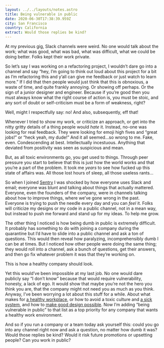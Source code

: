 ```yaml
---
layout: ../../layouts/notes.astro
title: Being vulnerable in public
date: 2020-06-30T17:38:39.959Z
city: San Francisco
country: California
extract: Would those replies be kind?
---
```


At my previous gig, Slack channels were weird. No one would talk about the work; what was good, what was bad, what was difficult, what we could be doing better. Folks kept their work private.

So let’s say I was working on a refactoring project, I wouldn’t dare go into a channel and say “hey, I’m going to think out loud about this project for a bit as I’m refactoring this and y’all can give me feedback or just watch to learn more.” If I did that then people would just think that this is obnoxious, a waste of time, and quite frankly annoying. Or showing off perhaps. Or the sign of a junior designer and engineer. Because if you’re good then you must always know what the right course of action is, you must be stoic, and any sort of doubt or self-criticism must be a form of weakness, right?

Well, might I respectfully say: no! And also, subsequently, eff that!

Whenever I tried to show my work, or criticize an approach, or get into the nitty gritty details of a thing people would _hate_ it. Instead, no-one was looking for real feedback. They were looking for emoji high fives and “great jobs!” or “heck yeah, my dude!” And it all seemed...so wrong to me. Fake, even. Condescending at best. Intellectually incestuous. Anything that deviated from positivity was seen as suspicious and mean.

But, as all toxic environments go, you get used to things. Through peer pressure you start to believe that this is just how the world works and that you’re a part of the problem. It took me _years_ to see how fucked up this state of affairs was. All those lost hours of sleep, all those useless rants...

So when I joined [Sentry](https://sentry.io) I was shocked by how everyone uses Slack and email; everyone was blunt and talking about things that actually mattered. Everyone, even the founders of the company, were in channels talking about how to improve things, where we’ve gone wrong in the past. Everyone is trying to push the needle every day and you can _feel_ it. Folks will criticize my designs or my code in a public channel, not in a mean way, but instead to push me forward and stand up for my ideas. To help me grow.

The other thing I noticed is how being dumb in public is extremely difficult. It probably has something to do with joining a company during the quarantine but I’d have to slide into a public channel and ask a ton of questions. This would then reveal how paralyzing, incomprehensibly dumb I can be at times. But I noticed how other people were doing the same thing; they would roll into a channel, ask a bunch of questions, get their answers, and then go fix whatever problem it was that they’re working on.

This is how a healthy company should look.

Yet this would’ve been impossible at my last job. No one would dare publicly say “I don’t know” because that would require vulnerability, honesty, a lack of ego. It would show that maybe you’re not the hero you think you are, that the company might not need you as much as you think. Anyway, I’ve been worrying a lot about this stuff for a while. About what makes for [a healthy workplace](https://www.robinrendle.com/notes/a-vacuum-of-courage), or how to avoid a toxic culture and [a sick system](https://www.robinrendle.com/notes/sick-systems), and how to [make good design possible](https://www.robinrendle.com/notes/the-dashboard-problem). Now I’m adding “being vulnerable in public” to that list as a top priority for any company that wants a healthy work environment.

And so if you run a company or a team today ask yourself this: could you go into any channel right now and ask a question, no matter how dumb it was? Would those replies be kind? Would it risk future promotions or upsetting people? Can you work in public?
